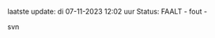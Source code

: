 laatste update: 
di 07-11-2023 12:02   uur 
Status: FAALT - fout - 
<div class="service R">svn</div>